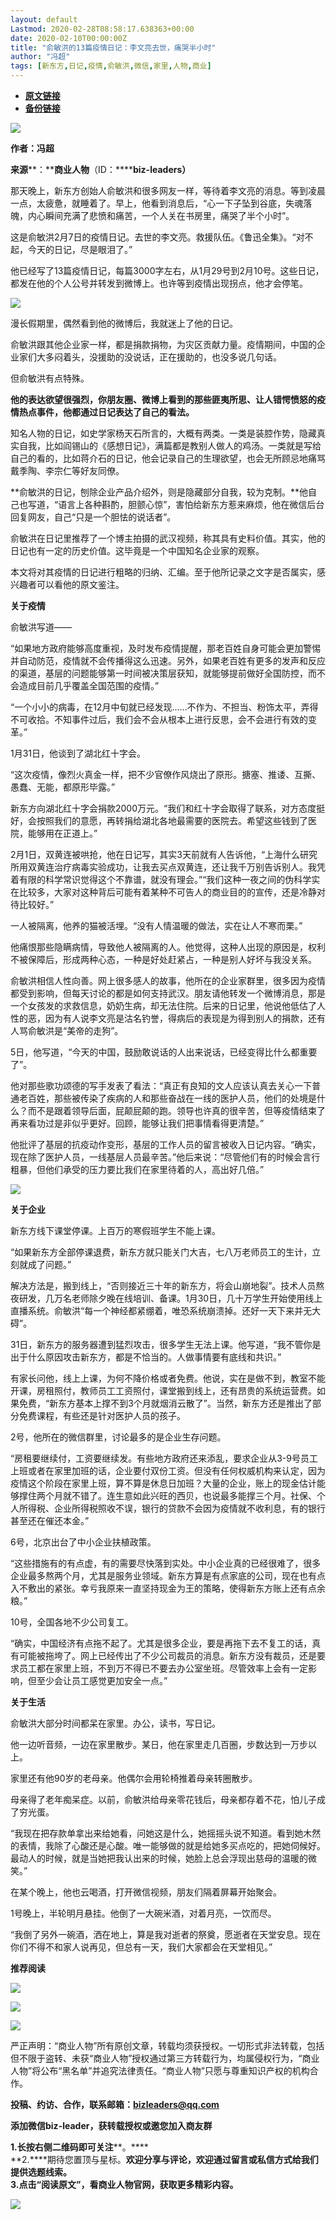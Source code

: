 ```yaml
---
layout: default
Lastmod: 2020-02-28T08:58:17.638363+00:00
date: 2020-02-10T00:00:00Z
title: "俞敏洪的13篇疫情日记：李文亮去世，痛哭半小时"
author: "冯超"
tags: [新东方,日记,疫情,俞敏洪,微信,家里,人物,商业]
---
```


* [**原文链接**](http://mp.weixin.qq.com/s?__biz=MzIyNzEyNTYyNA==&mid=2650023046&idx=1&sn=0d636021fc011b49e3b24457872b8893&chksm=f0657491c712fd87fb0f1cf10cfb938cd13c393715eaa15905d732885b5cd95a836e959e1ca8#rd)
* [**备份链接**](http://archive.is/LOAxQ)


![](/images/post/cf154dfd601c8ee288ea5a73e374304a.jpg)

**作者：冯超**

**来源****：******商业人物****（ID：********biz-leaders）****

那天晚上，新东方创始人俞敏洪和很多网友一样，等待着李文亮的消息。等到凌晨一点，太疲惫，就睡着了。早上，他看到消息后，“心一下子坠到谷底，失魂落魄，内心瞬间充满了悲愤和痛苦，一个人关在书房里，痛哭了半个小时”。

  

这是俞敏洪2月7日的疫情日记。去世的李文亮。救援队伍。《鲁迅全集》。“对不起，今天的日记，尽是眼泪了。”

  

他已经写了13篇疫情日记，每篇3000字左右，从1月29号到2月10号。这些日记，都发在他的个人公号并转发到微博上。也许等到疫情出现拐点，他才会停笔。

  

![](/images/post/efcc6f19524cb9e79f54e9464c3e1d15.jpg)

漫长假期里，偶然看到他的微博后，我就迷上了他的日记。

  

俞敏洪跟其他企业家一样，都是捐款捐物，为灾区贡献力量。疫情期间，中国的企业家们大多闷着头，没援助的没说话，正在援助的，也没多说几句话。

  

但俞敏洪有点特殊。

  

**他的表达欲望很强烈，你朋友圈、微博上看到的那些匪夷所思、让人错愕愤怒的疫情热点事件，他都通过日记表达了自己的看法。**

  

知名人物的日记，如史学家杨天石所言的，大概有两类。一类是装腔作势，隐藏真实自我，比如阎锡山的《感想日记》，满篇都是教别人做人的鸡汤。一类就是写给自己的看的，比如蒋介石的日记，他会记录自己的生理欲望，也会无所顾忌地痛骂戴季陶、李宗仁等好友同僚。

  

**俞敏洪的日记，刨除企业产品介绍外，则是隐藏部分自我，较为克制。**他自己也写道，“语言上各种斟酌，胆颤心惊”，害怕给新东方惹来麻烦，他在微信后台回复网友，自己“只是一个胆怯的说话者”。

  

俞敏洪在日记里推荐了一个博主拍摄的武汉视频，称其具有史料价值。其实，他的日记也有一定的历史价值。这毕竟是一个中国知名企业家的观察。

  

本文将对其疫情的日记进行粗略的归纳、汇编。至于他所记录之文字是否属实，感兴趣者可以看他的原文鉴注。

  

  

**关于疫情**

  

俞敏洪写道——

  

“如果地方政府能够高度重视，及时发布疫情提醒，那老百姓自身可能会更加警惕并自动防范，疫情就不会传播得这么迅速。另外，如果老百姓有更多的发声和反应的渠道，基层的问题能够第一时间被决策层获知，就能够提前做好全国防控，而不会造成目前几乎覆盖全国范围的疫情。”

  

“一个小小的病毒，在12月中旬就已经发现……不作为、不担当、粉饰太平，弄得不可收拾。不知事件过后，我们会不会从根本上进行反思，会不会进行有效的变革。”

  

1月31日，他谈到了湖北红十字会。

  

“这次疫情，像烈火真金一样，把不少官僚作风烧出了原形。搪塞、推诿、互撕、愚蠢、无能，都原形毕露。”

  

新东方向湖北红十字会捐款2000万元。“我们和红十字会取得了联系，对方态度挺好，会按照我们的意愿，再转捐给湖北各地最需要的医院去。希望这些钱到了医院，能够用在正道上。”

  

2月1日，双黄连被哄抢，他在日记写，其实3天前就有人告诉他，“上海什么研究所用双黄连治疗病毒实验成功，让我去买点双黄连，还让我千万别告诉别人。我凭着有限的科学常识觉得这个不靠谱，就没有理会。”“我们这种一夜之间的伪科学实在比较多，大家对这种背后可能有着某种不可告人的商业目的的宣传，还是冷静对待比较好。”

  

一人被隔离，他养的猫被活埋。“没有人情温暖的做法，实在让人不寒而栗。”

  

他痛恨那些隐瞒病情，导致他人被隔离的人。他觉得，这种人出现的原因是，权利不被保障后，形成两种心态，一种是好处赶紧占，一种是别人好坏与我没关系。

  

俞敏洪相信人性向善。网上很多感人的故事，他所在的企业家群里，很多因为疫情都受到影响，但每天讨论的都是如何支持武汉。朋友请他转发一个微博消息，那是一个女孩发的求救信息，奶奶生病，却无法住院。后来的日记里，他说他低估了人性的恶，因为有人说李文亮是沽名钓誉，得病后的表现是为得到别人的捐款，还有人骂俞敏洪是“美帝的走狗”。

  

5日，他写道，“今天的中国，鼓励敢说话的人出来说话，已经变得比什么都重要了”。

  

他对那些歌功颂德的写手发表了看法：“真正有良知的文人应该认真去关心一下普通老百姓，那些被传染了疾病的人和那些奋战在一线的医护人员，他们的处境是什么？而不是跟着领导后面，屁颠屁颠的跑。领导也许真的很辛苦，但等疫情结束了再来看功过是非似乎更好。回顾，能够让我们把事情看得更清楚。”

  

他批评了基层的抗疫动作变形，基层的工作人员的留言被收入日记内容。“确实，现在除了医护人员，一线基层人员最辛苦。”他后来说：“尽管他们有的时候会言行粗暴，但他们承受的压力要比我们在家里待着的人，高出好几倍。”

  

![](/images/post/60ff543e3fb4a37e58d900725faab55c.jpg)

  

  

**关于企业**

  

新东方线下课堂停课。上百万的寒假班学生不能上课。  

  

“如果新东方全部停课退费，新东方就只能关门大吉，七八万老师员工的生计，立刻就成了问题。”

  

解决方法是，搬到线上，“否则接近三十年的新东方，将会山崩地裂”。技术人员熬夜研发，几万名老师除夕晚在线培训、备课。1月30日，几十万学生开始使用线上直播系统。俞敏洪“每一个神经都紧绷着，唯恐系统崩溃掉。还好一天下来并无大碍”。

  

31日，新东方的服务器遭到猛烈攻击，很多学生无法上课。他写道，“我不管你是出于什么原因攻击新东方，都是不恰当的。人做事情要有底线和共识。”

  

有家长问他，线上上课，为何不降价格或者免费。他说，实在是做不到，教室不能开课，房租照付，教师员工工资照付，课堂搬到线上，还有昂贵的系统运营费。如果免费，“新东方基本上撑不到3个月就烟消云散了”。当然，新东方还是推出了部分免费课程，有些还是针对医护人员的孩子。

  

2号，他所在的微信群里，讨论最多的是企业生存问题。

  

“房租要继续付，工资要继续发。有些地方政府还来添乱，要求企业从3-9号员工上班或者在家里加班的话，企业要付双份工资。但没有任何权威机构来认定，因为疫情这个阶段在家里上班，算不算是休息日加班？大量的企业，账上的现金估计能够撑住两个月就不错了。连生意如此兴旺的西贝，也说最多能撑三个月。社保、个人所得税、企业所得税照收不误，银行的贷款不会因为疫情就不收利息，有的银行甚至还在催还本金。”

  

6号，北京出台了中小企业扶植政策。

  

“这些措施有的有点虚，有的需要尽快落到实处。中小企业真的已经很难了，很多企业最多熬两个月，尤其是服务业领域。新东方算是有点家底的公司，现在也有点入不敷出的紧张。幸亏我原来一直坚持现金为王的策略，使得新东方账上还有点余粮。”

  

10号，全国各地不少公司复工。

  

“确实，中国经济有点拖不起了。尤其是很多企业，要是再拖下去不复工的话，真有可能被拖垮了。网上已经传出了不少公司裁员的消息。新东方没有裁员，还是要求员工都在家里上班，不到万不得已不要去办公室坐班。尽管效率上会有一定影响，但至少会让员工感觉更加安全一点。”

  

  

**关于生活**

  

俞敏洪大部分时间都呆在家里。办公，读书，写日记。

  

他一边听音频，一边在家里散步。某日，他在家里走几百圈，步数达到一万步以上。

  

家里还有他90岁的老母亲。他偶尔会用轮椅推着母亲转圈散步。

  

母亲得了老年痴呆症。以前，俞敏洪给母亲零花钱后，母亲都存着不花，怕儿子成了穷光蛋。

  

“我现在把存款单拿出来给她看，问她这是什么，她摇摇头说不知道。看到她木然的表情，我除了心酸还是心酸。唯一能够做的就是给她多买点吃的，把她伺候好。最动人的时候，就是当她把我认出来的时候，她脸上总会浮现出慈母的温暖的微笑。”

  

在某个晚上，他也云喝酒，打开微信视频，朋友们隔着屏幕开始聚会。

  

1号晚上，半轮明月悬挂。他倒了一大碗米酒，对着月亮，一饮而尽。

  

“我倒了另外一碗酒，洒在地上，算是我对逝者的祭奠，愿逝者在天堂安息。现在你们不得不和家人说再见，但总有一天，我们大家都会在天堂相见。”

  

  

  

  

  

  

  

  

  

**推荐阅读**

[![](/images/post/9541710ad21c5d4ee5c3e654ba377609.jpg)](http://mp.weixin.qq.com/s?__biz=MzIyNzEyNTYyNA==&mid=2650023031&idx=1&sn=ea7279554144400235fccd0d3df5fc96&chksm=f0657460c712fd76021e78d7399e0dfe526899fdc2c73884df0c999fdc24245fe48c199561ee&scene=21#wechat_redirect)

[![](/images/post/a8a93512f3bfce0ed17ab067fd76f710.jpg)](http://mp.weixin.qq.com/s?__biz=MzIyNzEyNTYyNA==&mid=2650023012&idx=1&sn=387fe8ef91c308d09020dd63ddda503b&chksm=f0657473c712fd658502259f500ddd40c77293f4a02cdd3e717c7563b48886dce2a375e2e66c&scene=21#wechat_redirect)

[![](/images/post/9710593d11afb2936c8c81b76231dc5e.jpg)](http://mp.weixin.qq.com/s?__biz=MzIyNzEyNTYyNA==&mid=2650022980&idx=1&sn=7440fc427c17b85ecefe74cbec1ab641&chksm=f0657453c712fd45d53c2b8f2e6b73891f3dc2d9467a4d8b7b2c6df7df659f9a1e299324551f&scene=21#wechat_redirect)

  

严正声明：“商业人物”所有原创文章，转载均须获授权。一切形式非法转载，包括但不限于盗转、未获“商业人物”授权通过第三方转载行为，均属侵权行为，“商业人物”将公布“黑名单”并追究法律责任。“商业人物”只愿与尊重知识产权的机构合作。

  

**投稿、约访、合作，联系邮箱：bizleaders@qq.com**

**添加微信biz-leader，获转载授权或邀您加入商友群**

**1.**长按右侧二维码即可关注******。****  
**2.****期待您置顶与星标。****欢迎分享与评论，欢迎通过留言或私信方式给我们提供选题线索**。  
**3.点击“阅读原文”，看商业人物官网，获取更多精彩内容**。**

![](/images/post/7e38fc7f97f96b3c934b6988973eafed.jpg)

